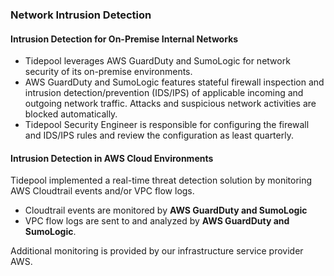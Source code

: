 ### Network Intrusion Detection

#### Intrusion Detection for On-Premise Internal Networks

* Tidepool leverages AWS GuardDuty and SumoLogic for network security of its on-premise
  environments.
* AWS GuardDuty and SumoLogic features stateful firewall inspection and intrusion
  detection/prevention (IDS/IPS) of applicable incoming and outgoing network
  traffic. Attacks and suspicious network activities are blocked automatically.
* Tidepool Security Engineer is responsible for configuring the firewall and IDS/IPS
  rules and review the configuration as least quarterly.

#### Intrusion Detection in AWS Cloud Environments

Tidepool implemented a real-time threat detection solution by
monitoring AWS Cloudtrail events and/or VPC flow logs.

* Cloudtrail events are monitored by **AWS GuardDuty and SumoLogic**
* VPC flow logs are sent to and analyzed by **AWS GuardDuty and SumoLogic**.

Additional monitoring is provided by our infrastructure service provider AWS.